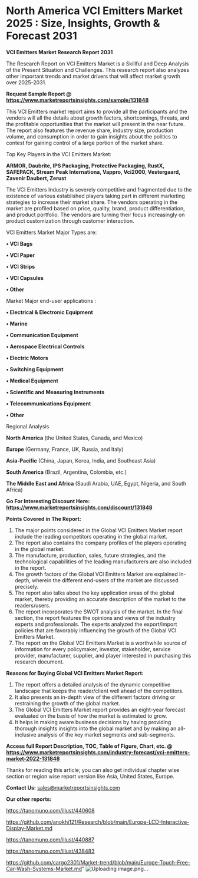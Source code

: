 # North America VCI Emitters Market 2025 : Size, Insights, Growth & Forecast 2031

<strong>VCI Emitters Market Research Report 2031</strong>

The Research Report on VCI Emitters Market is a Skillful and Deep Analysis of the Present Situation and Challenges. This research report also analyzes other important trends and market drivers that will affect market growth over 2025-2031.

<strong>Request Sample Report @ <a href=https://www.marketreportsinsights.com/sample/131848>https://www.marketreportsinsights.com/sample/131848</a></strong>

This VCI Emitters market report aims to provide all the participants and the vendors will all the details about growth factors, shortcomings, threats, and the profitable opportunities that the market will present in the near future. The report also features the revenue share, industry size, production volume, and consumption in order to gain insights about the politics to contest for gaining control of a large portion of the market share.

Top Key Players in the VCI Emitters Market:

<strong>ARMOR, Daubrite, IPS Packaging, Protective Packaging, RustX, SAFEPACK, Stream Peak Internationa, Vappro, Vci2000, Vestergaard, Zavenir Daubert, Zerust</strong>

The VCI Emitters Industry is severely competitive and fragmented due to the existence of various established players taking part in different marketing strategies to increase their market share. The vendors operating in the market are profiled based on price, quality, brand, product differentiation, and product portfolio. The vendors are turning their focus increasingly on product customization through customer interaction.

VCI Emitters Market Major Types are:

<strong>• VCI Bags

• VCI Paper

• VCI Strips

• VCI Capsules

• Other</strong>

Market Major end-user applications :

<strong>• Electrical & Electronic Equipment

• Marine

• Communication Equipment

• Aerospace Electrical Controls

• Electric Motors

• Switching Equipment

• Medical Equipment

• Scientific and Measuring Instruments

• Telecommunications Equipment

• Other</strong>

Regional Analysis

</u><strong><b>North America</b></strong> (the United States, Canada, and Mexico)

<strong><b>Europe </b></strong>(Germany, France, UK, Russia, and Italy)

<strong><b>Asia-Pacific</b></strong> (China, Japan, Korea, India, and Southeast Asia)

<strong><b>South America</b></strong> (Brazil, Argentina, Colombia, etc.)

<strong><b>The Middle East and Africa</b></strong> (Saudi Arabia, UAE, Egypt, Nigeria, and South Africa)

<strong>Go For Interesting Discount Here: <a href=https://www.marketreportsinsights.com/discount/131848>https://www.marketreportsinsights.com/discount/131848</a></strong>

<strong>Points Covered in The Report:</strong>
<ol>
  <li>The major points considered in the Global VCI Emitters Market report include the leading competitors operating in the global market.</li>
  <li>The report also contains the company profiles of the players operating in the global market.</li>
  <li>The manufacture, production, sales, future strategies, and the technological capabilities of the leading manufacturers are also included in the report.</li>
  <li>The growth factors of the Global VCI Emitters Market are explained in-depth, wherein the different end-users of the market are discussed precisely.</li>
  <li>The report also talks about the key application areas of the global market, thereby providing an accurate description of the market to the readers/users.</li>
  <li>The report incorporates the SWOT analysis of the market. In the final section, the report features the opinions and views of the industry experts and professionals. The experts analyzed the export/import policies that are favorably influencing the growth of the Global VCI Emitters Market.</li>
  <li>The report on the Global VCI Emitters Market is a worthwhile source of information for every policymaker, investor, stakeholder, service provider, manufacturer, supplier, and player interested in purchasing this research document.</li>
</ol>
<strong>Reasons for Buying Global VCI Emitters Market Report:</strong>

<ol>
  <li>The report offers a detailed analysis of the dynamic competitive landscape that keeps the reader/client well ahead of the competitors.</li>
  <li>It also presents an in-depth view of the different factors driving or restraining the growth of the global market.</li>
  <li>The Global VCI Emitters Market report provides an eight-year forecast evaluated on the basis of how the market is estimated to grow.</li>
  <li>It helps in making aware business decisions by having providing thorough insights insights into the global market and by making an all-inclusive analysis of the key market segments and sub-segments.</li>
</ol>
<strong>Access full Report Description, TOC, Table of Figure, Chart, etc. @ <a href=https://www.marketreportsinsights.com/industry-forecast/vci-emitters-market-2022-131848>https://www.marketreportsinsights.com/industry-forecast/vci-emitters-market-2022-131848</a></strong>


Thanks for reading this article; you can also get individual chapter wise section or region wise report version like Asia, United States, Europe.

<strong>Contact Us:</strong>
sales@marketreportsinsights.com

<strong>Our other reports:</strong>

<a href=https://tanomuno.com/illust/440608>https://tanomuno.com/illust/440608</a>

<a href=https://github.com/anokhi121/Research/blob/main/Europe-LCD-Interactive-Display-Market.md>https://github.com/anokhi121/Research/blob/main/Europe-LCD-Interactive-Display-Market.md</a>

<a href=https://tanomuno.com/illust/440887>https://tanomuno.com/illust/440887</a>

<a href=https://tanomuno.com/illust/438483>https://tanomuno.com/illust/438483</a>

<a href=https://github.com/cargo2301/Market-trend/blob/main/Europe-Touch-Free-Car-Wash-Systems-Market.md>https://github.com/cargo2301/Market-trend/blob/main/Europe-Touch-Free-Car-Wash-Systems-Market.md</a>"
![Uploading image.png…]()
